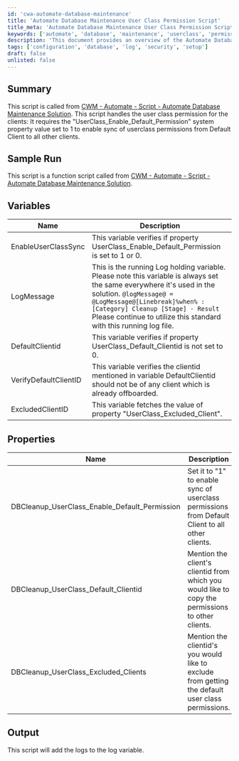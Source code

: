 ```yaml
---
id: 'cwa-automate-database-maintenance'
title: 'Automate Database Maintenance User Class Permission Script'
title_meta: 'Automate Database Maintenance User Class Permission Script'
keywords: ['automate', 'database', 'maintenance', 'userclass', 'permissions', 'sync']
description: 'This document provides an overview of the Automate Database Maintenance User Class Permission Script, detailing its functionality, required properties, and variables. It ensures the synchronization of user class permissions from the Default Client to all other clients based on specific system property settings.'
tags: ['configuration', 'database', 'log', 'security', 'setup']
draft: false
unlisted: false
---
```

## Summary

This script is called from [CWM - Automate - Script - Automate Database Maintenance Solution](https://proval.itglue.com/DOC-5078775-11637293). This script handles the user class permission for the clients: It requires the "UserClass_Enable_Default_Permission" system property value set to 1 to enable sync of userclass permissions from Default Client to all other clients.

## Sample Run

This script is a function script called from [CWM - Automate - Script - Automate Database Maintenance Solution](https://proval.itglue.com/DOC-5078775-11637293).

## Variables

| Name                     | Description                                                                                                                                                             |
|--------------------------|-------------------------------------------------------------------------------------------------------------------------------------------------------------------------|
| EnableUserClassSync      | This variable verifies if property UserClass_Enable_Default_Permission is set to 1 or 0.                                                                              |
| LogMessage               | This is the running Log holding variable. Please note this variable is always set the same everywhere it's used in the solution. `@logMessage@ = @LogMessage@[Linebreak]%when% : [Category] Cleanup [Stage] - Result` Please continue to utilize this standard with this running log file. |
| DefaultClientid          | This variable verifies if property UserClass_Default_Clientid is not set to 0.                                                                                        |
| VerifyDefaultClientID    | This variable verifies the clientid mentioned in variable DefaultClientid should not be of any client which is already offboarded.                                    |
| ExcludedClientID         | This variable fetches the value of property "UserClass_Excluded_Client".                                                                                             |

## Properties

| Name                                             | Description                                                                                                           |
|--------------------------------------------------|-----------------------------------------------------------------------------------------------------------------------|
| DBCleanup_UserClass_Enable_Default_Permission     | Set it to "1" to enable sync of userclass permissions from Default Client to all other clients.                      |
| DBCleanup_UserClass_Default_Clientid              | Mention the client's clientid from which you would like to copy the permissions to other clients.                     |
| DBCleanup_UserClass_Excluded_Clients              | Mention the clientid's you would like to exclude from getting the default user class permissions.                    |

## Output

This script will add the logs to the log variable.


